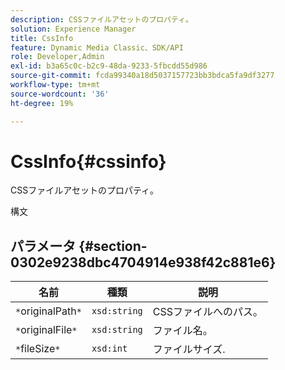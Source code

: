 ```yaml
---
description: CSSファイルアセットのプロパティ。
solution: Experience Manager
title: CssInfo
feature: Dynamic Media Classic、SDK/API
role: Developer,Admin
exl-id: b3a65c0c-b2c9-48da-9233-5fbcdd55d986
source-git-commit: fcda99340a18d5037157723bb3bdca5fa9df3277
workflow-type: tm+mt
source-wordcount: '36'
ht-degree: 19%

---
```


# CssInfo{#cssinfo}

CSSファイルアセットのプロパティ。

構文

## パラメータ {#section-0302e9238dbc4704914e938f42c881e6}

| 名前 | 種類 | 説明 |
|---|---|---|
| `*`originalPath`*` | `xsd:string` | CSSファイルへのパス。 |
| `*`originalFile`*` | `xsd:string` | ファイル名。 |
| `*`fileSize`*` | `xsd:int` | ファイルサイズ. |
